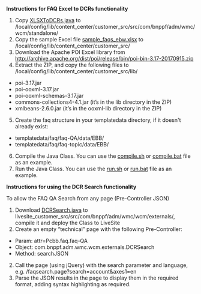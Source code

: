 **Instructions for FAQ Excel to DCRs functionality**

1.	Copy [XLSXToDCRs.java](src/com/bnppf/adm/wmc/wcm/standalone/XLSXToDCRs.java) to <iw-home>/local/config/lib/content_center/customer_src/src/com/bnppf/adm/wmc/wcm/standalone/
2. Copy the sample Excel file [sample_faqs_ebw.xlsx](sample_faqs_ebw.xlsx) to <iw-home>/local/config/lib/content_center/customer_src/
3.	Download the Apache POI Excel library from http://archive.apache.org/dist/poi/release/bin/poi-bin-3.17-20170915.zip 
4.	Extract the ZIP, and copy the following files to <iw-home>/local/config/lib/content_center/customer_src/lib/ 
  * poi-3.17.jar
  * poi-ooxml-3.17.jar
  * poi-ooxml-schemas-3.17.jar
  * commons-collections4-4.1.jar (it’s in the lib directory in the ZIP)
  * xmlbeans-2.6.0.jar (it’s in the ooxml-lib directory in the ZIP)
5. Create the faq structure in your templatedata directory, if it doesn't already exist:
  * templatedata/faq/faq-QA/data/EBB/
  * templatedata/faq/faq-topic/data/EBB/
6.	Compile the Java Class. You can use the [compile.sh](compile.sh) or [compile.bat](compile.bat) file as an example.
7.	Run the Java Class. You can use the [run.sh](run.sh) or [run.bat](run.bat) file as an example.

**Instructions for using the DCR Search functionality**

To allow the FAQ QA Search from any page (Pre-Controller JSON)
1. Download [DCRSearch.java](src/com/bnppf/adm/wmc/wcm/externals/DCRSearch.java) to livesite_customer_src/src/com/bnppf/adm/wmc/wcm/externals/, compile it and deploy the Class to LiveSite
1. Create an empty “technical” page with the following Pre-Controller:
  * Param: attr=Pcbb.faq.faq-QA
  * Object: com.bnppf.adm.wmc.wcm.externals.DCRSearch
  * Method: searchJSON
2.	Call the page (using jQuery) with the search parameter and language, e.g. /faqsearch.page?search=account&axes1=en
3.	Parse the JSON results in the page to display them in the required format, adding syntax highlighting as required.
